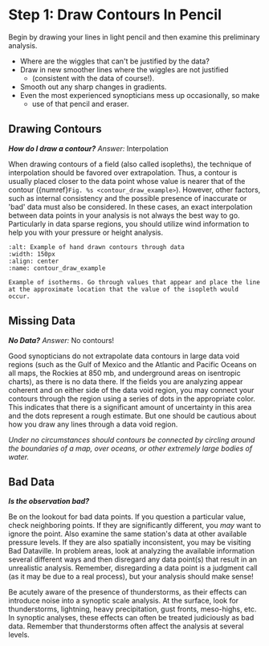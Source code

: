 # Step 1: Draw Contours In Pencil

Begin by drawing your lines in light pencil and then examine
this preliminary analysis.

-  Where are the wiggles that can\'t be justified by the data?
-  Draw in new smoother lines where the wiggles are not justified
   - (consistent with the data of course!).
-  Smooth out any sharp changes in gradients.
-  Even the most experienced synopticians mess up occasionally, so make
   - use of that pencil and eraser.

## Drawing Contours

***How do I draw a contour?** Answer:* Interpolation

When drawing contours of a field (also called isopleths), the
technique of interpolation should be favored over extrapolation. Thus,
a contour is usually placed closer to the data point whose value is
nearer that of the contour ({numref}`Fig. %s <contour_draw_example>`).
However, other factors, such as internal
consistency and the possible presence of inaccurate or 'bad' data
must also be considered. In these cases, an exact interpolation
between data points in your analysis is not always the best way to go.
Particularly in data sparse regions, you should utilize wind
information to help you with your pressure or height analysis.

```{figure} ../../images/draw_contour_example.png
:alt: Example of hand drawn contours through data
:width: 150px
:align: center
:name: contour_draw_example

Example of isotherms. Go through values that appear and place the line
at the approximate location that the value of the isopleth would occur.
```

## Missing Data

***No Data?** Answer:* No contours!

Good synopticians do not extrapolate data contours in large data void
regions (such as the Gulf of Mexico and the Atlantic and Pacific
Oceans on all maps, the Rockies at 850 mb, and underground areas on
isentropic charts), as there is no data there. If the fields you are
analyzing appear coherent and on either side of the data void region,
you may connect your contours through the region using a series of
dots in the appropriate color. This indicates that there is a
significant amount of uncertainty in this area and the dots represent
a rough estimate. But one should be cautious about how you draw any
lines through a data void region.

*Under no circumstances should contours be connected by circling
around the boundaries of a map, over oceans, or other extremely large
bodies of water.*

## Bad Data

***Is the observation bad?***

Be on the lookout for bad data points. If you question a particular
value, check neighboring points. If they are significantly different,
you *may* want to ignore the point. Also examine the same station\'s
data at other available pressure levels. If they are also spatially
inconsistent, you may be visiting Bad Dataville. In problem areas,
look at analyzing the available information several different ways and
then disregard any data point(s) that result in an unrealistic
analysis. Remember, disregarding a data point is a judgment call (as
it may be due to a real process), but your analysis should make sense!

Be acutely aware of the presence of thunderstorms, as their effects
can introduce noise into a synoptic scale analysis. At the surface,
look for thunderstorms, lightning, heavy precipitation, gust fronts,
meso-highs, etc. In synoptic analyses, these effects can often be
treated judiciously as bad data. Remember that thunderstorms often
affect the analysis at several levels.